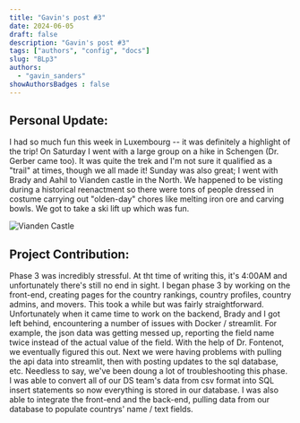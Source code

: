 ```yaml
---
title: "Gavin's post #3"
date: 2024-06-05
draft: false
description: "Gavin's post #3"
tags: ["authors", "config", "docs"]
slug: "BLp3"
authors:
  - "gavin_sanders"
showAuthorsBadges : false
---
```


## Personal Update:
I had so much fun this week in Luxembourg -- it was definitely a highlight of the trip! On Saturday I went with a large group on a hike in Schengen (Dr. Gerber came too). It was quite the trek and I'm not sure it qualified as a "trail" at times, though we all made it! Sunday was also great; I went with Brady and Aahil to Vianden castle in the North. We happened to be visting during a historical reenactment so there were tons of people dressed in costume carrying out "olden-day" chores like melting iron ore and carving bowls. We got to take a ski lift up which was fun.

![Vianden Castle](https://lh3.googleusercontent.com/pw/AP1GczOodX5Wx_ly5i6uyP6LqFqYC2njnkljvjwWBRMHhJ_osvkhDsrh9XBizGfNOrmohs165RpHs23NBSGM2LnmNpjX1wQNirrOIxz68witxBzziAQHSn2q=w2400)


## Project Contribution:

Phase 3 was incredibly stressful. At tht time of writing this, it's 4:00AM and unfortunately there's still no end in sight. I began phase 3 by working on the front-end, creating  pages for the country rankings, country profiles, country admins, and movers. This took a while but was fairly straightforward. Unfortunately when it came time to work on the backend, Brady and I got left behind, encountering a number of issues with Docker / streamlit. For example, the json data was getting messed up, reporting the field name twice instead of the actual value of the field. With the help of Dr. Fontenot, we eventually figured this out. Next we were having problems with pulling the api data into streamlit, then with posting updates to the sql database, etc. Needless to say, we've been doung a lot of troubleshooting this phase. I was able to convert all of our DS team's data from csv format into SQL insert statements so now everything is stored in our database. I was also able to integrate the front-end and the back-end, pulling data from our database to populate countrys' name / text fields. 
